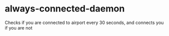 always-connected-daemon
=======================

Checks if you are connected to airport every 30 seconds, and connects you if you are not


